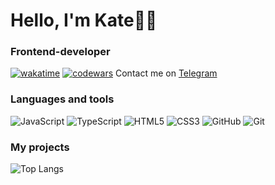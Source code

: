 # Hello, I'm Kate👩‍💻 
### Frontend-developer
[![wakatime](https://wakatime.com/badge/user/f2c67647-9a1a-4556-b2d5-fe962b76926f.svg)](https://wakatime.com/@f2c67647-9a1a-4556-b2d5-fe962b76926f) [![codewars](https://www.codewars.com/users/aniretakey/badges/small)](https://www.codewars.com/users/krkate) 
Contact me on [Telegram](https://t.me/Kr_Ekaterina)
### Languages and tools
![JavaScript](https://img.shields.io/badge/javascript-%23323330.svg?style=for-the-badge&logo=javascript&logoColor=%23F7DF1E) ![TypeScript](https://img.shields.io/badge/typescript-%23007ACC.svg?style=for-the-badge&logo=typescript&logoColor=white) ![HTML5](https://img.shields.io/badge/html5-%23E34F26.svg?style=for-the-badge&logo=html5&logoColor=white) ![CSS3](https://img.shields.io/badge/css3-%231572B6.svg?style=for-the-badge&logo=css3&logoColor=white) ![GitHub](https://img.shields.io/badge/github-%23121011.svg?style=for-the-badge&logo=github&logoColor=white) ![Git](https://img.shields.io/badge/git-%23F05033.svg?style=for-the-badge&logo=git&logoColor=white) 
### My projects


![Top Langs](https://github-readme-stats.vercel.app/api/top-langs/?username=krkate&layout=compact&theme=date_night)
<!--
**KrKate/krkate** is a ✨ _special_ ✨ repository because its `README.md` (this file) appears on your GitHub profile.

Here are some ideas to get you started:

- 🔭 I’m currently working on ...
- 🌱 I’m currently learning ...
- 👯 I’m looking to collaborate on ...
- 🤔 I’m looking for help with ...
- 💬 Ask me about ...
- 📫 How to reach me: ...
- 😄 Pronouns: ...
- ⚡ Fun fact: ...
-->
